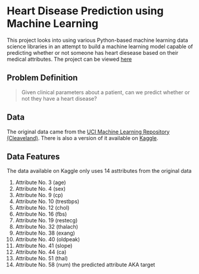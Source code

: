# Heart Disease Prediction using Machine Learning
This project looks into using various Python-based machine learning data science libraries in an attempt to build a machine learning model capable of predicting whether or not someone has heart diesease based on their medical attributes. The project can be viewed [here](https://github.com/uzair-suria/heart-disease-sklearn-model/blob/master/end-to-end-heart-disease-classification.ipynb)


## Problem Definition
> Given clinical parameters about a patient, can we predict whether or not they have a heart disease?

## Data
The original data came from the [UCI Machine Learning Repository (Cleaveland)](https://archive.ics.uci.edu/ml/datasets/Heart+Disease). There is also a version of it available on [Kaggle](https://www.kaggle.com/ronitf/heart-disease-uci).

## Data Features
The data available on Kaggle only uses 14 asttributes from the original data

1. Attribute No. 3 (age)
2. Attribute No. 4 (sex)
3. Attribute No. 9 (cp)
4. Attribute No. 10 (trestbps)
5. Attribute No. 12 (chol)
6. Attribute No. 16 (fbs)
7. Attribute No. 19 (restecg)
8. Attribute No. 32 (thalach)
9. Attribute No. 38 (exang)
10. Attribute No. 40 (oldpeak)
11. Attribute No. 41 (slope)
12. Attribute No. 44 (ca)
13. Attribute No. 51 (thal)
14. Attribute No. 58 (num) the predicted attribute AKA target 
